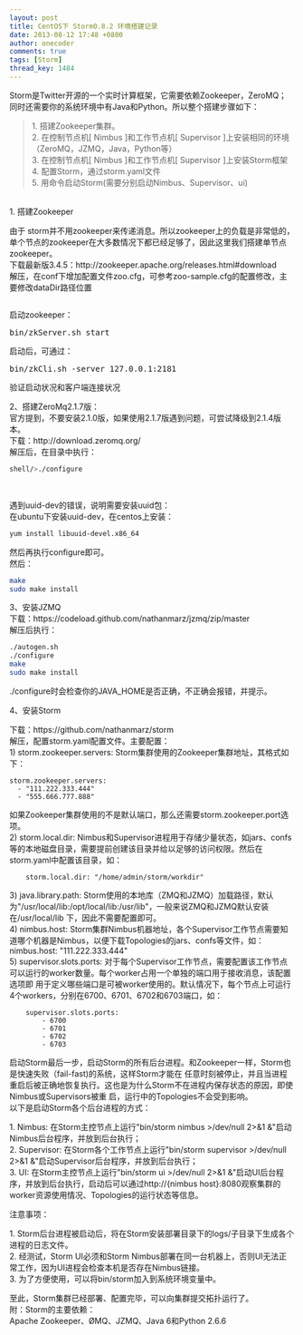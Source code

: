 ```yaml
---
layout: post
title: CentOS下 Storm0.8.2 环境搭建记录
date: 2013-08-12 17:48 +0800
author: onecoder
comments: true
tags: [Storm]
thread_key: 1484
---
```

<p>
	 Storm是Twitter开源的一个实时计算框架，它需要依赖Zookeeper，ZeroMQ；同时还需要你的系统环境中有Java和Python。所以整个搭建步骤如下：</p>
<blockquote>
	<p>
		1. 搭建Zookeeper集群。<br />
		2. 在控制节点机[ Nimbus ]和工作节点机[ Supervisor ]上安装相同的环境（ZeroMQ，JZMQ，Java，Python等）<br />
		3. 在控制节点机[ Nimbus ]和工作节点机[ Supervisor ]上安装Storm框架<br />
		4. 配置Storm，通过storm.yaml文件<br />
		5. 用命令启动Storm(需要分别启动Nimbus、Supervisor、ui)</p>
</blockquote>
<p>
	<br />
	1. 搭建Zookeeper</p>
<p>
	由于 storm并不用zookeeper来传递消息。所以zookeeper上的负载是非常低的，单个节点的zookeeper在大多数情况下都已经足够了，因此这里我们搭建单节点zookeeper。<br />
	下载最新版3.4.5：http://zookeeper.apache.org/releases.html#download<br />
	解压，在conf下增加配置文件zoo.cfg，可参考zoo-sample.cfg的配置修改，主要修改dataDir路径位置</p>
<p style="text-align: center;">
	<img alt="" src="http://onecoder.qiniudn.com/8wuliao/D53mXBUn/FRU4s.jpg" /></p>
<p>
	启动zookeeper：</p>
<pre class="brush:shell;first-line:1;pad-line-numbers:true;highlight:null;collapse:false;">
bin/zkServer.sh start
</pre>
<p>
	启动后，可通过：</p>
<pre class="brush:shell;first-line:1;pad-line-numbers:true;highlight:null;collapse:false;">
bin/zkCli.sh -server 127.0.0.1:2181
</pre>
<p>
	验证启动状况和客户端连接状况</p>
<p>
	2、搭建ZeroMq2.1.7版：<br />
	官方提到，不要安装2.1.0版，如果使用2.1.7版遇到问题，可尝试降级到2.1.4版本。<br />
	下载：http://download.zeromq.org/<br />
	解压后，在目录中执行：</p>

```bash
shell/>./configure
```

<p style="text-align: center;">
	<img alt="" src="http://onecoder.qiniudn.com/8wuliao/D53mXk3d/13ZgiQ.jpg" /></p>
<p>
	<br />
	遇到uuid-dev的错误，说明需要安装uuid包：<br />
	在ubuntu下安装uuid-dev，在centos上安装：</p>

```bash
yum install libuuid-devel.x86_64
```

<p>
	然后再执行configure即可。<br />
	然后：</p>

```bash
make
sudo make install
```

<p>
	3、安装JZMQ<br />
	下载：https://codeload.github.com/nathanmarz/jzmq/zip/master<br />
	解压后执行：</p>

```bash
./autogen.sh
./configure
make
sudo make install
```

<p>
	./configure时会检查你的JAVA_HOME是否正确，不正确会报错，并提示。</p>
<p>
	4、安装Storm</p>
<p>
	下载：https://github.com/nathanmarz/storm<br />
	解压，配置storm.yaml配置文件。主要配置：<br />
	1) storm.zookeeper.servers: Storm集群使用的Zookeeper集群地址，其格式如下：</p>


```
storm.zookeeper.servers:
  - "111.222.333.444"
  - "555.666.777.888"
```

<p>
	如果Zookeeper集群使用的不是默认端口，那么还需要storm.zookeeper.port选项。<br />
	2) storm.local.dir: Nimbus和Supervisor进程用于存储少量状态，如jars、confs等的本地磁盘目录，需要提前创建该目录并给以足够的访问权限。然后在storm.yaml中配置该目录，如：<br />
	</p>

```
	storm.local.dir: "/home/admin/storm/workdir"
```

<p>
	3) java.library.path: Storm使用的本地库（ZMQ和JZMQ）加载路径，默认为"/usr/local/lib:/opt/local/lib:/usr/lib"，一般来说ZMQ和JZMQ默认安装在/usr/local/lib 下，因此不需要配置即可。<br />
	4) nimbus.host: Storm集群Nimbus机器地址，各个Supervisor工作节点需要知道哪个机器是Nimbus，以便下载Topologies的jars、confs等文件，如：<br />
	nimbus.host: "111.222.333.444"<br />
	5) supervisor.slots.ports: 对于每个Supervisor工作节点，需要配置该工作节点可以运行的worker数量。每个worker占用一个单独的端口用于接收消息，该配置选项即 用于定义哪些端口是可被worker使用的。默认情况下，每个节点上可运行4个workers，分别在6700、6701、6702和6703端口，如：<br />
</p>	

```
	supervisor.slots.ports:
	    - 6700
	    - 6701
	    - 6702
	    - 6703
```

<p>
	启动Storm最后一步，启动Storm的所有后台进程。和Zookeeper一样，Storm也是快速失败（fail-fast)的系统，这样Storm才能在 任意时刻被停止，并且当进程重启后被正确地恢复执行。这也是为什么Storm不在进程内保存状态的原因，即使Nimbus或Supervisors被重 启，运行中的Topologies不会受到影响。<br />
	以下是启动Storm各个后台进程的方式：</p>
<p>
	1. Nimbus: 在Storm主控节点上运行"bin/storm nimbus >/dev/null 2>&amp;1 &amp;"启动Nimbus后台程序，并放到后台执行；<br />
	2. Supervisor: 在Storm各个工作节点上运行"bin/storm supervisor >/dev/null 2>&amp;1 &amp;"启动Supervisor后台程序，并放到后台执行；<br />
	3. UI: 在Storm主控节点上运行"bin/storm ui >/dev/null 2>&amp;1 &amp;"启动UI后台程序，并放到后台执行，启动后可以通过http://{nimbus host}:8080观察集群的worker资源使用情况、Topologies的运行状态等信息。</p>
<p>
	注意事项：</p>
<p>
	1. Storm后台进程被启动后，将在Storm安装部署目录下的logs/子目录下生成各个进程的日志文件。<br />
	2. 经测试，Storm UI必须和Storm Nimbus部署在同一台机器上，否则UI无法正常工作，因为UI进程会检查本机是否存在Nimbus链接。<br />
	3. 为了方便使用，可以将bin/storm加入到系统环境变量中。</p>
<p>
	至此，Storm集群已经部署、配置完毕，可以向集群提交拓扑运行了。<br />
	附：Storm的主要依赖：<br />
	Apache Zookeeper、&Oslash;MQ、JZMQ、Java 6和Python 2.6.6<br />
	 </p>